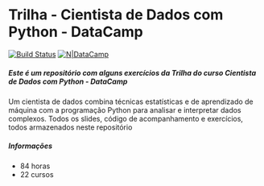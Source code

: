 # Trilha - Cientista de Dados com Python - DataCamp
[![Build Status](https://travis-ci.org/joemccann/dillinger.svg?branch=master)](https://travis-ci.org/joemccann/dillinger)
[![N|DataCamp](https://cdn.datacamp.com/main-app/assets/brand/logos/DataCamp_Horizontal_RGB-d196011f63ebda76dc5c9772425cf9541b8639af842d5e5476ef10f2460ed1e4.png)](https://www.datacamp.com/tracks/data-scientist-with-python)

##### Este é um repositório com alguns exercícios da Trilha do curso Cientista de Dados com Python - DataCamp
Um cientista de dados combina técnicas estatísticas e de aprendizado de máquina com a programação Python para analisar e interpretar dados complexos. Todos os slides, código de acompanhamento e exercícios, todos armazenados neste repositório
##### Informações 
- 84 horas 
- 22 cursos
